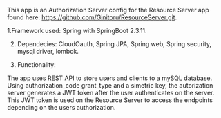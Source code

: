 This app is an Authorization Server config for the Resource Server app found here:
https://github.com/Ginitoru/ResourceServer.git.

1.Framework used: Spring with SpringBoot 2.3.11.

2. Dependecies: CloudOauth,  Spring JPA, Spring web, Spring security, mysql driver, lombok.

4. Functionality: 

The app uses REST API to store users and clients to a mySQL database.
Using authorization_code grant_type and a simetric key, the autorization server generates a 
JWT token after the user authenticates on the server. This JWT token is used on the Resource 
Server to access the endpoints depending on the users authorization.
